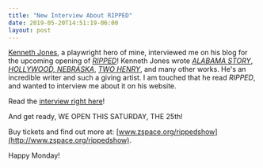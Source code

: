 ```yaml
---
title: "New Interview About RIPPED"
date: 2019-05-20T14:51:19-06:00
layout: post
---
```


[Kenneth Jones](https://www.bykennethjones.com/), a playwright hero of mine, interviewed me on his blog for the upcoming opening of [*RIPPED*](https://newplayexchange.org/plays/70552/ripped)! Kenneth Jones wrote [*ALABAMA STORY*](https://newplayexchange.org/plays/17115/alabama-story), [*HOLLYWOOD, NEBRASKA*](https://newplayexchange.org/plays/62386/hollywood-nebraska), [*TWO HENRY*](https://newplayexchange.org/plays/22186/two-henrys), and many other works. He's an incredible writer and such a giving artist. I am touched that he read *RIPPED*, and wanted to interview me about it on his website.

Read the [interview right here](https://www.bykennethjones.com/in-her-new-play-ripped-rachel-bublitz-explores-the-murky-reality-of-a-campus-rape/?fbclid=IwAR1lpEIgLXZ3nFXFsTiDdzH9jNAJeSdtYij_bhOygIGEpegBsDP4Pyz1phg)!

And get ready, WE OPEN THIS SATURDAY, THE 25th!

Buy tickets and find out more at: [www.zspace.org/rippedshow](http://www.zspace.org/rippedshow).

Happy Monday!
